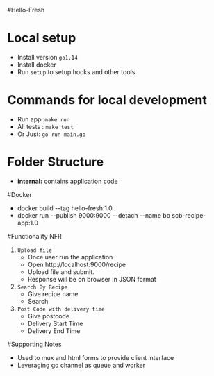 #Hello-Fresh

# Local setup
* Install version `go1.14 `
* Install docker
* Run `setup` to setup hooks and other tools

# Commands for local development
* Run app :`make run`
* All tests : `make test`
* Or Just: `go run main.go`

# Folder Structure
- **internal:** contains application code

#Docker
* docker build --tag hello-fresh:1.0 .
* docker run --publish 9000:9000 --detach --name bb scb-recipe-app:1.0

#Functionality NFR
1. `Upload file`
    * Once user run the application
    * Open http://localhost:9000/recipe
    * Upload file and submit.
    * Response will be on browser in JSON format
2. `Search By Recipe`
    * Give recipe name
    * Search
3. `Post Code with delivery time`
    * Give postcode
    * Delivery Start Time
    * Delivery End Time 

#Supporting Notes
* Used to mux and html forms to provide client interface
* Leveraging go channel as queue and worker